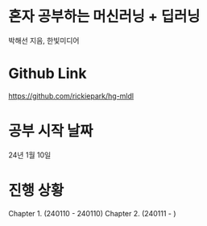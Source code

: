 # 혼자 공부하는 머신러닝 + 딥러닝
박해선 지음, 한빛미디어

# Github Link
https://github.com/rickiepark/hg-mldl

# 공부 시작 날짜
24년 1월 10일

# 진행 상황
Chapter 1. (240110 - 240110)
Chapter 2. (240111 - )
